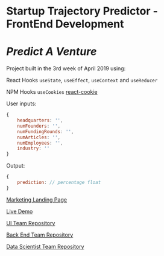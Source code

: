 # Startup Trajectory Predictor - FrontEnd Development

# _Predict A Venture_

Project built in the 3rd week of April 2019 using:

React Hooks `useState`, `useEffect`, `useContext` and `useReducer`

NPM Hooks `useCookies` [react-cookie](https://www.npmjs.com/package/react-cookie)

User inputs:

```js
{
    headquarters: '',
    numFounders: '',
    numFundingRounds: '',
    numArticles: '',
    numEmployees: '',
    industry: ''
}
```

Output:
```js
{
    prediction: // percentage float
}
```

[Marketing Landing Page](https://bw-startup.github.io/User_Interface/)

[Live Demo](https://predict-a-venture.netlify.com/)

[UI Team Repository](https://github.com/bw-startup/User_Interface)

[Back End Team Repository](https://github.com/bw-startup/Backend)

[Data Scientist Team Repository](https://github.com/bw-startup/Data_Science)
